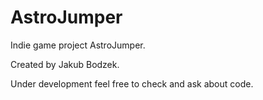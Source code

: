 # AstroJumper

Indie game project AstroJumper.

Created by Jakub Bodzek.

Under development feel free to check and ask about code.
